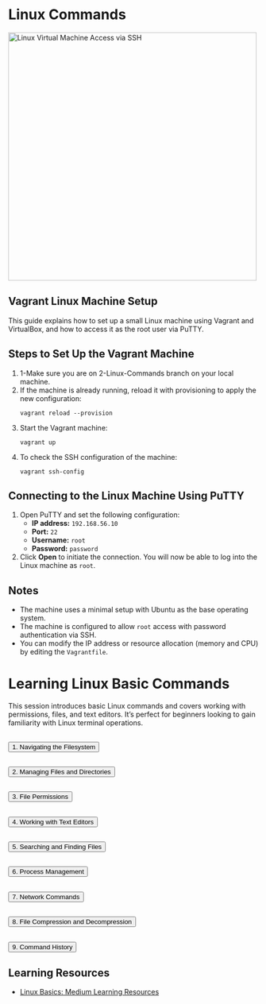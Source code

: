 <h1>Linux Commands</h1>
<p></p>
<img src="https://drive.google.com/uc?export=view&id=1CT-CujN16EmPUY6_3xfaHDz352DLVI2s" alt="Linux Virtual Machine Access via SSH" width="500">
<p></p>

<h2>Vagrant Linux Machine Setup</h2>

<p>This guide explains how to set up a small Linux machine using Vagrant and VirtualBox, and how to access it as the root user via PuTTY.</p>

<h2>Steps to Set Up the Vagrant Machine</h2>

<ol>
  <li>1-Make sure you are on 2-Linux-Commands branch on your local machine.</li>
  <li>If the machine is already running, reload it with provisioning to apply the new configuration:
    <pre><code>vagrant reload --provision</code></pre>
  </li>
  <li>Start the Vagrant machine:
    <pre><code>vagrant up</code></pre>
  </li>
  <li>To check the SSH configuration of the machine:
    <pre><code>vagrant ssh-config</code></pre>
  </li>
</ol>

<h2>Connecting to the Linux Machine Using PuTTY</h2>

<ol>
  <li>Open PuTTY and set the following configuration:
    <ul>
      <li><strong>IP address:</strong> <code>192.168.56.10</code></li>
      <li><strong>Port:</strong> <code>22</code></li>
      <li><strong>Username:</strong> <code>root</code></li>
      <li><strong>Password:</strong> <code>password</code></li>
    </ul>
  </li>
  <li>Click <strong>Open</strong> to initiate the connection. You will now be able to log into the Linux machine as <code>root</code>.</li>
</ol>

<h2>Notes</h2>
<ul>
  <li>The machine uses a minimal setup with Ubuntu as the base operating system.</li>
  <li>The machine is configured to allow <code>root</code> access with password authentication via SSH.</li>
  <li>You can modify the IP address or resource allocation (memory and CPU) by editing the <code>Vagrantfile</code>.</li>
</ul>

<h1>Learning Linux Basic Commands</h1>

<p>This session introduces basic Linux commands and covers working with permissions, files, and text editors. It’s perfect for beginners looking to gain familiarity with Linux terminal operations.</p>

<h2><button onclick="toggleDropdown('nav-filesystem')">1. Navigating the Filesystem</button></h2>
<div id="nav-filesystem" style="display:none;">
  <ul>
    <li><strong>List files and directories:</strong> 
      <pre><code>ls</code></pre>
    </li>
    <li><strong>Change directory:</strong> 
      <pre><code>cd /path/to/directory</code></pre>
    </li>
    <li><strong>Print the current directory:</strong> 
      <pre><code>pwd</code></pre>
    </li>
  </ul>
</div>

<h2><button onclick="toggleDropdown('manage-files')">2. Managing Files and Directories</button></h2>
<div id="manage-files" style="display:none;">
  <ul>
    <li><strong>Create a directory:</strong> 
      <pre><code>mkdir mydir</code></pre>
    </li>
    <li><strong>Create an empty file:</strong> 
      <pre><code>touch myfile.txt</code></pre>
    </li>
    <li><strong>Copy files:</strong> 
      <pre><code>cp source.txt destination.txt</code></pre>
    </li>
    <li><strong>Move/rename files:</strong> 
      <pre><code>mv oldname.txt newname.txt</code></pre>
    </li>
    <li><strong>Remove files:</strong> 
      <pre><code>rm myfile.txt</code></pre>
    </li>
    <li><strong>Remove directories:</strong> 
      <pre><code>rm -r mydir</code></pre>
    </li>
  </ul>
</div>

<h2><button onclick="toggleDropdown('permissions')">3. File Permissions</button></h2>
<div id="permissions" style="display:none;">
  <p>Each file or directory in Linux has associated permissions that define read, write, and execute rights.</p>
  <ul>
    <li><strong>View file permissions:</strong> 
      <pre><code>ls -l</code></pre>
    </li>
    <li><strong>Change file permissions:</strong> 
      <pre><code>chmod 755 myfile.txt</code></pre>
    </li>
    <li><strong>Change file ownership:</strong> 
      <pre><code>chown user:group myfile.txt</code></pre>
    </li>
  </ul>
</div>

<h2><button onclick="toggleDropdown('text-editors')">4. Working with Text Editors</button></h2>
<div id="text-editors" style="display:none;">
  <ul>
    <li><strong>Edit a file with Nano:</strong> 
      <pre><code>nano myfile.txt</code></pre>
    </li>
    <li><strong>Edit a file with Vim:</strong> 
      <pre><code>vim myfile.txt</code></pre>
      <p>To insert text, press <code>i</code> to enter insert mode, then type. Press <code>ESC</code> and type <code>:wq</code> to save and quit.</p>
    </li>
  </ul>
</div>

<h2><button onclick="toggleDropdown('find-files')">5. Searching and Finding Files</button></h2>
<div id="find-files" style="display:none;">
  <ul>
    <li><strong>Find files:</strong> 
      <pre><code>find /path -name "filename"</code></pre>
    </li>
    <li><strong>Search within files (using grep):</strong> 
      <pre><code>grep "pattern" filename</code></pre>
    </li>
    <li><strong>Search recursively in directories (using grep):</strong> 
      <pre><code>grep -r "pattern" /path/to/directory</code></pre>
    </li>
    <li><strong>Search for a pattern and show the line number:</strong> 
      <pre><code>grep -n "pattern" filename</code></pre>
    </li>
    <li><strong>Search ignoring case:</strong> 
      <pre><code>grep -i "pattern" filename</code></pre>
    </li>
  </ul>
</div>

<h2><button onclick="toggleDropdown('process-management')">6. Process Management</button></h2>
<div id="process-management" style="display:none;">
  <ul>
    <li><strong>View running processes:</strong> 
      <pre><code>ps aux</code></pre>
    </li>
    <li><strong>Kill a process by ID:</strong> 
      <pre><code>kill 1234</code></pre>
    </li>
  </ul>
</div>

<h2><button onclick="toggleDropdown('network')">7. Network Commands</button></h2>
<div id="network" style="display:none;">
  <ul>
    <li><strong>Check network interface details:</strong> 
      <pre><code>ifconfig</code></pre>
    </li>
    <li><strong>Ping a host:</strong> 
      <pre><code>ping google.com</code></pre>
    </li>
  </ul>
</div>

<h2><button onclick="toggleDropdown('compression')">8. File Compression and Decompression</button></h2>
<div id="compression" style="display:none;">
  <ul>
    <li><strong>Compress files:</strong> 
      <pre><code>tar -czvf archive.tar.gz /path/to/folder</code></pre>
    </li>
    <li><strong>Decompress files:</strong> 
      <pre><code>tar -xzvf archive.tar.gz</code></pre>
    </li>
  </ul>
</div>

<h2><button onclick="toggleDropdown('history')">9. Command History</button></h2>
<div id="history" style="display:none;">
  <ul>
    <li><strong>View the command history:</strong> 
      <pre><code>history</code></pre>
    </li>
    <li><strong>Rerun a command from history by its number:</strong> 
      <pre><code>!123</code></pre>
    </li>
  </ul>
</div>

<h2>Learning Resources</h2>
<ul>
  <li><a href="https://medium.com/" target="_blank">Linux Basics: Medium Learning Resources</a></li>
</ul>



